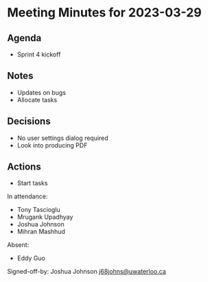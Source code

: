 # Meeting Minutes for 2023-03-29

## Agenda
* Sprint 4 kickoff

## Notes
* Updates on bugs
* Allocate tasks

## Decisions
* No user settings dialog required
* Look into producing PDF

## Actions
* Start tasks

In attendance:
* Tony Tascioglu
* Mrugank Upadhyay
* Joshua Johnson
* Mihran Mashhud

Absent:
* Eddy Guo

Signed-off-by: Joshua Johnson <j68johns@uwaterloo.ca>

